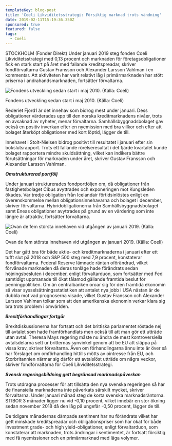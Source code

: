 ```yaml
---
templateKey: blog-post
title: 'Coeli Likviditetsstrategi: Försiktig marknad trots vändning'
date: 2019-02-11T15:19:36.350Z
sponsored: true
featured: false
tags:
  - Coeli
---
```

STOCKHOLM (Fonder Direkt) Under januari 2019 steg fonden Coeli Likviditetsstrategi med 0,13 procent och marknaden för företagsobligationer fick en stark start på året med fallande kreditspreadar, skriver fondförvaltarna Gustav Fransson och Alexander Larsson Vahlman i en kommentar. Att aktiviteten har varit relativt låg i primärmarknaden har stött priserna i andrahandsmarknaden, fortsätter förvaltarna.

![Fondens utveckling sedan start i maj 2010. (Källa: Coeli)](/img/coeli11feb.png)

<span class="image-caption">Fondens utveckling sedan start i maj 2010. (Källa: Coeli)</span>

Rederiet Fjord1 är det innehav som bidrog mest under januari. Dess obligationer värderades upp till den norska kreditmarknadens nivåer, trots en avsaknad av nyheter, menar förvaltarna. Samhällsbyggnadsbolaget gav också en positiv inverkan efter en nyemission med bra villkor och efter att bolaget återköpt obligationer med kort löptid, lägger de till.

Innehavet i Stolt-Nielsen bidrog positivt till resultatet i januari efter sin bokslutsrapport. Trots ett fallande rörelseresultat i det fjärde kvartalet kunde bolaget rapportera mindre skuldsättning, vilket kan indikera bättre förutsättningar för marknaden under året, skriver Gustav Fransson och Alexander Larsson Vahlman.

**_Omstrukturerad portfölj_**

Under januari strukturerades fondportföljen om, då obligationer från fastighetsbolaget Cibus avyttrades och exponeringen mot Kungsleden ökades. Var tredje obligation från Icelandair förtidsinlöstes enligt en överenskommelse mellan obligationsinnehavarna och bolaget i december, skriver förvaltarna. Hybridobligationerna från Samhällsbyggnadsbolaget samt Eneas obligationer avyttrades på grund av en värdering som inte längre är attraktiv, fortsätter förvaltarna.

![Ovan de fem största innehaven vid utgången av januari 2019. (Källa: Coeli)](/img/coeli11feb2.png)

<span class="image-caption">Ovan de fem största innehaven vid utgången av januari 2019. (Källa: Coeli)</span>

Det har gått bra för både aktie- och kreditmarknaderna i januari efter ett tufft slut på 2018 och S&P 500 steg med 7,9 procent, konstaterar fondförvaltarna. Federal Reserve lämnade räntan oförändrad, vilket förvånade marknaden då deras tonläge hade förändrats sedan höjningsbesluten i december, enligt förvaltarduon, som fortsätter med Fed samtidigt uppmanade till ökat tålamod gällande framtida beslut för penningpolitiken. Om än centralbanken oroar sig för den framtida ekonomin så visar sysselsättningsstatistiken att antalet nya jobb i USA nästan är de dubbla mot vad prognoserna visade, vilket Gustav Fransson och Alexander Larsson Vahlman tolkar som att den amerikanska ekonomin verkar klara sig bra trots problem i omvärlden.



**_Brexitförhandlingar fortgår_**



Brexitdiskussionerna har fortsatt och det brittiska parlamentet röstade nej till avtalet som hade framförhandlats men också till att man gör ett utträde utan avtal. Theresa Mays regering måste nu ändra de mest kontroversiella avtalsdelarna sett ur britternas synvinkel genom att be EU att släppa på vissa krav, skriver förvaltarna. Även om förhandlingarna ännu inte är över så har förslaget om omförhandling hittills mötts av ointresse från EU, och Storbritannien närmar sig därför ett avtalslöst utträde om några veckor, skriver fondförvaltarna för Coeli Likviditetsstrategi.



**_Svensk regeringsbildning gett begränsad marknadspåverkan_**



Trots utdragna processer för att tillsätta den nya svenska regeringen så har de finansiella marknaderna inte påverkats särskilt mycket, skriver förvaltarna. Under januari månad steg de korta svenska marknadsräntorna. STIBOR 3 månader ligger nu vid -0,10 procent, vilket innebär en stor ökning sedan november 2018 då den låg på ungefär -0,50 procent, lägger de till.



De tidigare månadernas dämpade sentiment har nu förändrats vilket har gett minskade kreditspreadar och obligationspriser som har ökat för både investment grade- och high yield-obligationer, enligt förvaltarduon, som konstaterar att marknaden, trots ändringar i sentimentet, är fortsatt försiktig med få nyemissioner och en primärmarknad med låga volymer.
